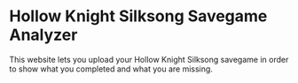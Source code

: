 # Hollow Knight Silksong Savegame Analyzer

This website lets you upload your Hollow Knight Silksong savegame in order to show what you completed and what you are missing.